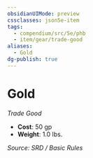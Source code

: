 ```yaml
---
obsidianUIMode: preview
cssclasses: json5e-item
tags:
  - compendium/src/5e/phb
  - item/gear/trade-good
aliases:
  - Gold
dg-publish: true
---
```

# Gold
*Trade Good*  

- **Cost**: 50 gp
- **Weight**: 1.0 lbs.

*Source: SRD / Basic Rules*